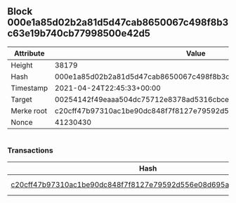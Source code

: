 ## Block 000e1a85d02b2a81d5d47cab8650067c498f8b3c63e19b740cb77998500e42d5

Attribute | Value
--- | ---
Height | 38179
Hash | 000e1a85d02b2a81d5d47cab8650067c498f8b3c63e19b740cb77998500e42d5
Timestamp | 2021-04-24T22:45:33+00:00
Target | 00254142f49eaaa504dc75712e8378ad5316cbcead634704b3734b6271167cc4
Merke root | c20cff47b97310ac1be90dc848f7f8127e79592d556e08d695af2cc604750905
Nonce | 41230430

```

```

### Transactions

Hash | Amount
--- | ---
[c20cff47b97310ac1be90dc848f7f8127e79592d556e08d695af2cc604750905](c20cff47b97310ac1be90dc848f7f8127e79592d556e08d695af2cc604750905.md) | 10.00000000 SKEPTI 
